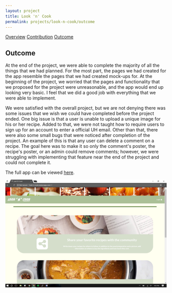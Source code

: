 ```yaml
---
layout: project
title: Look 'n' Cook
permalink: projects/look-n-cook/outcome
---
```


<div class="ui three item menu">
  <a href="/projects/look-n-cook/overview" class="item">Overview</a>
  <a href="/projects/look-n-cook/contribution" class="item">Contribution</a>
  <a href="/projects/look-n-cook/outcome" class="active item">Outcome</a>
</div>

<h2>Outcome</h2>
<p>
At the end of the project, we were able to complete the majority of all the things that we had planned. For the most part, the pages we had created for the app resemble the pages that we had created mock-ups for. At the beginning of the project, we worried that the pages and functionality that we proposed for the project were unreasonable, and the app would end up looking very basic. I feel that we did a good job with everything that we were able to implement.
</p>
<p>
We were satisfied with the overall project, but we are not denying there was some issues that we wish we could have completed before the project ended. One big issue is that a user is unable to upload a unique image for his or her recipe. Added to that, we were not taught how to require users to sign up for an account to enter a official UH email. Other than that, there were also some small bugs that were noticed after completion of the project. An example of this is that any user can delete a comment on a recipe. The goal here was to make it so only the comment's poster, the recipe's poster, or an admin could remove comments; however, we were struggling with implementing that feature near the end of the project and could not complete it.
</p>
<p>
The full app can be viewed <a href="http://look-n-cook.meteorapp.com/#/">here</a>.
</p>

<img class="ui centered rounded image" src="/images/look-n-cook/look-n-cook_outcome.png">
